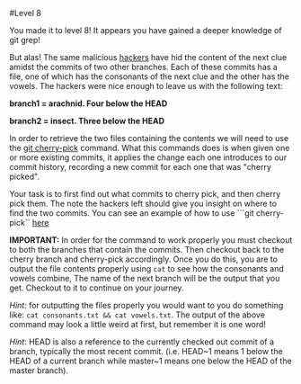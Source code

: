 #Level 8

You made it to level 8! 
It appears you have gained a deeper knowledge of git grep!

But alas! The same malicious [hackers](http://en.wikipedia.org/wiki/Anonymous_%28group%29)
have hid the content of the next clue amidst the commits of two other branches.
Each of these commits has a file, one of which has the consonants of the next clue and the other has the vowels.
The hackers were nice enough to leave us with the following text:

**branch1 = arachnid. Four below the HEAD**

**branch2 = insect. Three below the HEAD**

In order to retrieve the two files containing the contents we will need to use the
[git cherry-pick](http://git-scm.com/docs/git-cherry-pick) command.
What this commands does is when given one or more existing commits, it applies the change each one introduces to our commit history,
recording a new commit for each one that was "cherry picked".

Your task is to first find out what commits to cherry pick, and then cherry pick them.
The note the hackers left should give you insight on where to find the two commits.
You can see an example of how to use ```git cherry-pick``
[here](http://stackoverflow.com/questions/29393875/how-to-cherry-pick-from-branch-a-to-branch-b-on-a-system-without-history)

**IMPORTANT:** In order for the command to work properly you must checkout to both the branches that contain the commits.
Then checkout back to the cherry branch and cherry-pick accordingly.
Once you do this, you are to output the file contents properly using ```cat``` to see how the consonants and vowels combine,
The name of the next branch will be the output that you get. Checkout to it to continue on your journey.

*Hint:* for outputting the files properly you would want to you do something like:
```cat consonants.txt && cat vowels.txt```.
The output of the above command may look a little weird at first, but remember it is one word!

*Hint*: HEAD is also a reference to the currently checked out commit of a branch, typically the most recent commit. 
(i.e. HEAD~1 means 1 below the HEAD of a current branch while master~1 means one below the HEAD of the master branch).
